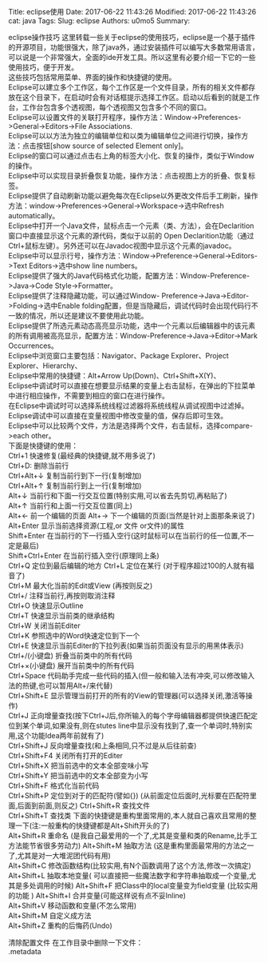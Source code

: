 Title: eclipse使用
Date: 2017-06-22 11:43:26
Modified: 2017-06-22 11:43:26
cat: java
Tags: 
Slug: eclipse
Authors: u0mo5 
Summary: 




eclipse操作技巧
这里转载一些关于eclipse的使用技巧，eclipse是一个基于插件的开源项目，功能很强大，除了java外，通过安装插件可以编写大多数常用语言，可以说是一个非常强大，全面的ide开发工具。所以这里有必要介绍一下它的一些使用技巧，便于开发。  
这些技巧包括常用菜单、界面的操作和快捷键的使用。  
Eclipse可以建立多个工作区，每个工作区是一个文件目录，所有的相关文件都存放在这个目录下，在启动时会有对话框提示选择工作区。启动以后看到的就是工作台，工作台包含多个透视图，每个透视图又包含多个不同的窗口。  
Eclipse可以设置文件的关联打开程序，操作方法：Window->Preferences->General->Editors->File Associations.  
Eclipse可以以方法为独立的编辑单位和以类为编辑单位之间进行切换，操作方法：点击按钮[show source of selected Element only]。  
Eclipse的窗口可以通过点击右上角的标签大小化、恢复的操作，类似于Window的操作。  
Eclipse中可以实现目录折叠恢复功能，操作方法：点击视图上方的折叠、恢复标签。  
Eclipse提供了自动刷新功能以避免每次在Eclipse以外更改文件后手工刷新，操作方法：window->Preferences->General->Workspace->选中Refresh automatically。  
Eclipse中打开一个Java文件，鼠标点击一个元素（类、方法），会在Declarition窗口中直接显示这个元素的源代码，类似于以前的 Open Declarition功能（通过Ctrl+鼠标左键）。另外还可以在Javadoc视图中显示这个元素的javadoc。  
Eclipse中可以显示行号，操作方法：Window->Preference->General->Editors->Text Editors->选中show line numbers。  
Eclipse提供了强大的Java代码格式化功能，配置方法：Window-Preference->Java->Code Style->Formatter。  
Eclipse提供了注释隐藏功能，可以通过Window- Preference->Java->Editor->Folding->选中Enable folding配置，但是当隐藏后，调试代码时会出现代码行不一致的情况，所以还是建议不要使用此功能。  
Eclipse提供了所选元素动态高亮显示功能，选中一个元素以后编辑器中的该元素的所有调用被高亮显示，配置方法：Window-Preference->Java->Editor->Mark Occurrences。  
Eclipse中浏览窗口主要包括：Navigator、Package Explorer、Project Explorer、Hierarchy、  
Eclipse中常用的快捷键：Alt+Arrow Up(Down)、Ctrl+Shift+X(Y)、  
Eclipse中调试时可以直接在想要显示结果的变量上右击鼠标，在弹出的下拉菜单中进行相应操作，不需要到相应的窗口在进行操作。  
在Eclipse中调试时可以选择系统线程过滤器将系统线程从调试视图中过滤掉。  
Eclipse调试中可以直接在变量视图中修改变量的值，保存后即可生效。  
Eclipse中可以比较两个文件，方法是选择两个文件，右击鼠标，选择compare->each other。    
下面是快捷键的使用：  
Ctrl+1 快速修复(最经典的快捷键,就不用多说了)  
Ctrl+D: 删除当前行  
Ctrl+Alt+↓ 复制当前行到下一行(复制增加)  
Ctrl+Alt+↑ 复制当前行到上一行(复制增加)  
Alt+↓ 当前行和下面一行交互位置(特别实用,可以省去先剪切,再粘贴了)  
Alt+↑ 当前行和上面一行交互位置(同上)  
Alt+← 前一个编辑的页面 Alt+→ 下一个编辑的页面(当然是针对上面那条来说了)  
Alt+Enter 显示当前选择资源(工程,or 文件 or文件)的属性  
Shift+Enter 在当前行的下一行插入空行(这时鼠标可以在当前行的任一位置,不一定是最后)  
Shift+Ctrl+Enter 在当前行插入空行(原理同上条)  
Ctrl+Q 定位到最后编辑的地方 Ctrl+L 定位在某行 (对于程序超过100的人就有福音了)  
Ctrl+M 最大化当前的Edit或View (再按则反之)  
Ctrl+/ 注释当前行,再按则取消注释  
Ctrl+O 快速显示Outline  
Ctrl+T 快速显示当前类的继承结构  
Ctrl+W 关闭当前Editer  
Ctrl+K 参照选中的Word快速定位到下一个  
Ctrl+E 快速显示当前Editer的下拉列表(如果当前页面没有显示的用黑体表示)  
Ctrl+/(小键盘) 折叠当前类中的所有代码  
Ctrl+×(小键盘) 展开当前类中的所有代码  
Ctrl+Space 代码助手完成一些代码的插入(但一般和输入法有冲突,可以修改输入法的热键,也可以暂用Alt+/来代替)  
Ctrl+Shift+E 显示管理当前打开的所有的View的管理器(可以选择关闭,激活等操作)  
Ctrl+J 正向增量查找(按下Ctrl+J后,你所输入的每个字母编辑器都提供快速匹配定位到某个单词,如果没有,则在stutes line中显示没有找到了,查一个单词时,特别实用,这个功能Idea两年前就有了)  
Ctrl+Shift+J 反向增量查找(和上条相同,只不过是从后往前查)  
Ctrl+Shift+F4 关闭所有打开的Editer  
Ctrl+Shift+X 把当前选中的文本全部变味小写  
Ctrl+Shift+Y 把当前选中的文本全部变为小写  
Ctrl+Shift+F 格式化当前代码  
Ctrl+Shift+P 定位到对于的匹配符(譬如{}) (从前面定位后面时,光标要在匹配符里面,后面到前面,则反之) Ctrl+Shift+R 查找文件  
Ctrl+Shift+T 查找类 下面的快捷键是重构里面常用的,本人就自己喜欢且常用的整理一下(注:一般重构的快捷键都是Alt+Shift开头的了)  
Alt+Shift+R 重命名 (是我自己最爱用的一个了,尤其是变量和类的Rename,比手工方法能节省很多劳动力) Alt+Shift+M 抽取方法 (这是重构里面最常用的方法之一了,尤其是对一大堆泥团代码有用)  
Alt+Shift+C 修改函数结构(比较实用,有N个函数调用了这个方法,修改一次搞定)  
Alt+Shift+L 抽取本地变量( 可以直接把一些魔法数字和字符串抽取成一个变量,尤其是多处调用的时候) Alt+Shift+F 把Class中的local变量变为field变量 (比较实用的功能
) Alt+Shift+I 合并变量(可能这样说有点不妥Inline)  
Alt+Shift+V 移动函数和变量(不怎么常用)  
Alt+Shift+M 自定义成方法  
Alt+Shift+Z 重构的后悔药(Undo)  

清除配置文件 在工作目录中删除一下文件：  
.metadata  